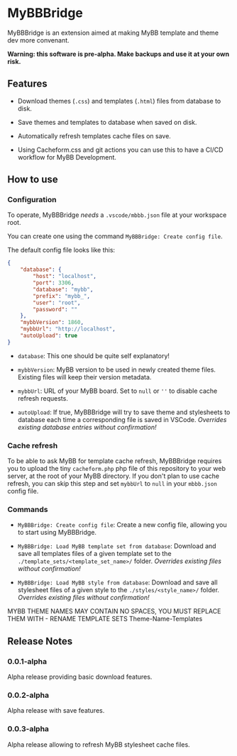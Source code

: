 # MyBBBridge

MyBBBridge is an extension aimed at making MyBB template and theme dev more convenant.

**Warning: this software is pre-alpha. Make backups and use it at your own risk.**

## Features

* Download themes (`.css`) and templates (`.html`) files from database to disk.

* Save themes and templates to database when saved on disk.

* Automatically refresh templates cache files on save.

* Using Cacheform.css and git actions you can use this to have a CI/CD workflow for MyBB Development.

## How to use

### Configuration

To operate, MyBBBridge *needs* a `.vscode/mbbb.json` file at your workspace root.

You can create one using the command `MyBBBridge: Create config file`.

The default config file looks like this:

```json
{
    "database": {
        "host": "localhost",
        "port": 3306,
        "database": "mybb",
        "prefix": "mybb_",
        "user": "root",
        "password": ""
    },
    "mybbVersion": 1860,
    "mybbUrl": "http://localhost",
    "autoUpload": true
}
```

* `database`: This one should be quite self explanatory!

* `mybbVersion`: MyBB version to be used in newly created theme files. Existing files
  will keep their version metadata.

* `mybbUrl`: URL of your MyBB board. Set to `null` or `''` to disable cache refresh
  requests.

* `autoUpload`: If true, MyBBBridge will try to save theme and stylesheets to database
  each time a corresponding file is saved in VSCode.
  *Overrides existing database entries without confirmation!*

### Cache refresh

To be able to ask MyBB for template cache refresh, MyBBBridge requires you to upload
the tiny `cacheform.php` php file of this repository to your web server, at the root of
your MyBB directory. If you don't plan to use cache refresh, you can skip this step and
set `mybbUrl` to `null` in your `mbbb.json` config file.

### Commands

* `MyBBBridge: Create config file`: Create a new config file, allowing you to start
  using MyBBBridge.

* `MyBBBridge: Load MyBB template set from database`: Download and save all templates
  files of a given template set to the `./template_sets/<template_set_name>/` folder.
  *Overrides existing files without confirmation!*

* `MyBBBridge: Load MyBB style from database`: Download and save all stylesheet files
  of a given style to the `./styles/<style_name>/` folder.
  *Overrides existing files without confirmation!*

MYBB THEME NAMES MAY CONTAIN NO SPACES, YOU MUST REPLACE THEM WITH - RENAME TEMPLATE SETS Theme-Name-Templates
## Release Notes

### 0.0.1-alpha

Alpha release providing basic download features.

### 0.0.2-alpha

Alpha release with save features.

### 0.0.3-alpha

Alpha release allowing to refresh MyBB stylesheet cache files.
